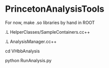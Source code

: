 PrincetonAnalysisTools
======================

For now, make .so libraries by hand in ROOT

.L HelperClasses/SampleContainers.cc++

.L AnalysisManager.cc++

cd VHbbAnalysis

python RunAnalysis.py
